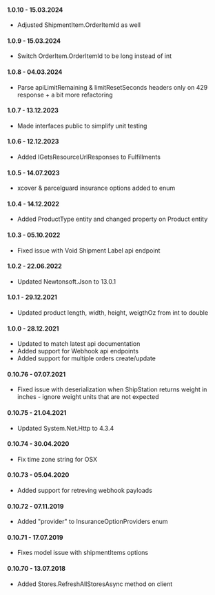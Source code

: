 #### 1.0.10 - 15.03.2024
* Adjusted ShipmentItem.OrderItemId as well

#### 1.0.9 - 15.03.2024
* Switch OrderItem.OrderItemId to be long instead of int

#### 1.0.8 - 04.03.2024
* Parse apiLimitRemaining &amp; limitResetSeconds headers only on 429 response + a bit more refactoring

#### 1.0.7 - 13.12.2023
* Made interfaces public to simplify unit testing

#### 1.0.6 - 12.12.2023
* Added IGetsResourceUrlResponses to Fulfillments

#### 1.0.5 - 14.07.2023
* xcover &amp; parcelguard insurance options added to enum

#### 1.0.4 - 14.12.2022
* Added ProductType entity and changed property on Product entity

#### 1.0.3 - 05.10.2022
* Fixed issue with Void Shipment Label api endpoint

#### 1.0.2 - 22.06.2022
* Updated Newtonsoft.Json to 13.0.1

#### 1.0.1 - 29.12.2021
* Updated product length, width, height, weigthOz from int to double

#### 1.0.0 - 28.12.2021
* Updated to match latest api documentation
* Added support for Webhook api endpoints
* Added support for multiple orders create/update

#### 0.10.76 - 07.07.2021
* Fixed issue with deserialization when ShipStation returns weight in inches - ignore weight units that are not expected

#### 0.10.75 - 21.04.2021
* Updated System.Net.Http to 4.3.4

#### 0.10.74 - 30.04.2020
* Fix time zone string for OSX

#### 0.10.73 - 05.04.2020
* Added support for retreving webhook payloads

#### 0.10.72 - 07.11.2019
* Added "provider" to InsuranceOptionProviders enum

#### 0.10.71 - 17.07.2019
* Fixes model issue with shipmentItems options

#### 0.10.70 - 13.07.2018
* Added Stores.RefreshAllStoresAsync method on client
